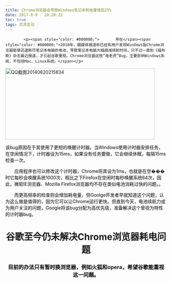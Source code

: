 ```yaml
---
title: Chrome浏览器会导致Windows笔记本耗电量增加25%
date: 2017-8-9   20:20:22
toc: true
tags: 交流互动
---
```


			<p><span style="color: #000000;">       早在</span><span style="color: #000000;">2010年，据媒体报道称已经有用户发现Windows版Chrome浏览器能够迅速耗尽笔记本电脑的电池，导致笔记本电脑大幅缩减续航时间，只不过一直到《福布斯》杂志最近报道，才引起谷歌重视。Chrome浏览器这枚“电老虎”Bug，主要影响Windows系统，不包括Mac、Linux系统。</span></p>
<p><a href="http://www.webqianduan.cn/wp-content/uploads/2014/08/QQ截图20140820215834.jpg"> <img class="alignnone size-full wp-image-421 aligncenter" alt="QQ截图20140820215834" src="http://www.webqianduan.cn/wp-content/uploads/2014/08/QQ截图20140820215834.jpg" width="466" height="222"></a></p>
<p><span style="color: #000000;">该bug原因在于其使用了更短的唤醒计时器。当Windows使用计时器安排任务，在空闲情况下，计时器设为15ms，如果没有任务要做，它会继续休眠，每隔15ms检查一次。</span></p>
<p><span style="color: #000000;">　　应用程序也可以修改这个计时器，Chrome将其设为1ms，也就是在空���时它每秒会唤醒系统1000次，相比之下Firefox在空闲时每秒唤醒系统64次，因此，微软IE浏览器、Mozilla Firefox浏览器均不存在类似电池消耗过快的问题。。</span></p>
<p><span style="color: #000000;">　　而更高频率的检查则会增加耗电量，但Goolge开发者早就知道这个问题，认为这么做是值得的，因为它可以让Chrome运行更快。但直到今天，电池续航力成为用户关注的问题，Google将该bug分配为高优先级，准备解决这个曾视为特性的计时器bug。</span></p>
<h1 id="artibodyTitle" style="text-align: center;">谷歌至今仍未解决Chrome浏览器耗电问题</h1>
<h3 style="text-align: center;"><span style="color: #000000;">目前的办法只有暂时换浏览器，例如火狐和</span>opera<span style="color: #000000;">，希望谷歌能重视这一问题。</span></h3>
<p> </p>
<p style="text-align: center;">
</p>		